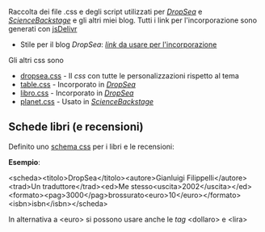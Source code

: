 Raccolta dei file .css e degli script utilizzati per [*DropSea*](https://dropseaofulaula.blogspot.com/) e [*ScienceBackstage*](https://sciencebackstage.blogspot.com/) e gli altri miei blog. Tutti i link per l'incorporazione sono generati con [jsDelivr](https://www.jsdelivr.com/)

* Stile per il blog *DropSea*: [*link* da usare per l'incorporazione](https://cdn.jsdelivr.net/gh/ulaulaman/dropsea@codice_commit/dropsea_styles.css)

Gli altri css sono
* [dropsea.css](css/dropsea.css) - Il *css* con tutte le personalizzazioni rispetto al tema
* [table.css](css/table.css) - Incorporato in [*DropSea*](dropsea_styles.css)
* [libro.css](css/libro.css) - Incorporato in [*DropSea*](dropsea_styles.css)
* [planet.css](css/planet.css) - Usato in [*ScienceBackstage*](https://sciencebackstage.blogspot.com/)

## Schede libri (e recensioni)

Definito uno [schema css](https://github.com/ulaulaman/dropsea/blob/master/css/libro.css) per i libri e le recensioni:

**Esempio**:

&lt;scheda&gt;&lt;titolo&gt;DropSea&lt;/titolo&gt;&lt;autore>Gianluigi Filippelli&lt;/autore>&lt;trad>Un traduttore&lt;/trad>&lt;ed>Me stesso&lt;uscita>2002&lt;/uscita>&lt;/ed>&lt;formato>&lt;pag>3000&lt;/pag>brossurato&lt;euro>10&lt;/euro>&lt;/formato>&lt;isbn>isbn&lt;/isbn>&lt;/scheda>

In alternativa a &lt;euro> si possono usare anche le *tag* &lt;dollaro> e &lt;lira>